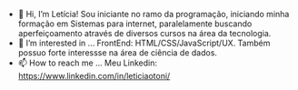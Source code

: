 - 👋 Hi, I’m Letícia!
Sou iniciante no ramo da programação, iniciando minha formação em Sistemas para internet, 
paralelamente buscando aperfeiçoamento através de diversos cursos na área da tecnologia.
- 👀 I’m interested in ...
FrontEnd: HTML/CSS/JavaScript/UX.
Também possuo forte interessse na área de ciência de dados.
- 📫 How to reach me ...
Meu Linkedin: https://www.linkedin.com/in/leticiaotoni/

<!---
leticiaotoni/leticiaotoni is a ✨ special ✨ repository because its `README.md` (this file) appears on your GitHub profile.
You can click the Preview link to take a look at your changes.
--->
